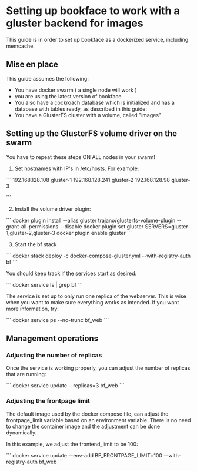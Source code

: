 # Setting up bookface to work with a gluster backend for images

This guide is in order to set up bookface as a dockerized service,
including memcache.

## Mise en place


This guide assumes the following: 


* You have docker swarm ( a single node will work )
* you are using the latest version of bookface
* You also have a cockroach database which is initialized and has a database with tables ready, as described in this guide:
* You have a GlusterFS cluster with a volume, called "images"

## Setting up the GlusterFS volume driver on the swarm

You have to repeat these steps ON ALL nodes in your swarm!

1. Set hostnames with IP's in /etc/hosts. For example:

´´´
192.168.128.108 gluster-1
192.168.128.241 gluster-2
192.168.128.98 gluster-3

´´´

2. Install the volume driver plugin:

´´´
docker plugin install --alias gluster trajano/glusterfs-volume-plugin --grant-all-permissions --disable
docker plugin set gluster SERVERS=gluster-1,gluster-2,gluster-3
docker plugin enable gluster
´´´

3. Start the bf stack

´´´
docker stack deploy -c docker-compose-gluster.yml --with-registry-auth bf
´´´

You should keep track if the services start as desired:

´´´
docker service ls | grep bf
´´´

The service is set up to only run one replica of the webserver. This is wise when you want to make sure everything works as intended. If you want more information, try:

´´´
docker service ps --no-trunc bf_web
´´´

## Management operations

### Adjusting the number of replicas
Once the service is working properly, you can adjust the number of replicas that are running:

´´´
docker service update --replicas=3 bf_web
´´´

### Adjusting the frontpage limit

The default image used by the docker compose file, can adjust the frontpage_limit variable based on an environment variable. There is no need to change the container image and the adjustment can be done dynamically.

In this example, we adjust the frontend_limit to be 100:

´´´
docker service update --env-add BF_FRONTPAGE_LIMIT=100 --with-registry-auth bf_web
´´´
